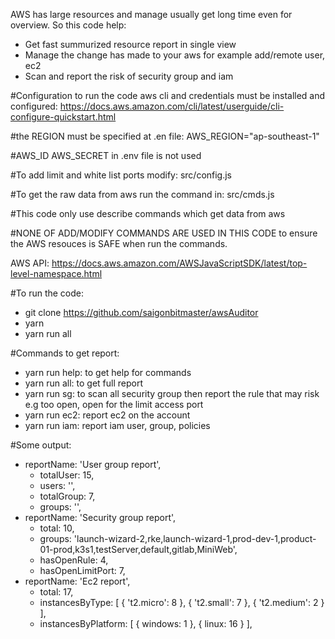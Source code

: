 AWS has large resources and manage usually get long time even for overview. So this code help:
- Get fast summurized resource report in single view
- Manage the change has made to your aws for example add/remote user, ec2
- Scan and report the risk of security group and iam 

#Configuration
to run the code aws cli and credentials must be installed and configured:
https://docs.aws.amazon.com/cli/latest/userguide/cli-configure-quickstart.html

#the REGION must be specified at .en file:
AWS_REGION="ap-southeast-1"

#AWS_ID AWS_SECRET in .env file is not used

#To add limit and white list ports modify: 
src/config.js 

#To get the raw data from aws run the command in:
src/cmds.js 

#This code only use describe commands which get data from aws 

#NONE OF ADD/MODIFY COMMANDS ARE USED IN THIS CODE to ensure the AWS resouces is SAFE when run the commands.

AWS API: https://docs.aws.amazon.com/AWSJavaScriptSDK/latest/top-level-namespace.html

#To run the code: 
- git clone https://github.com/saigonbitmaster/awsAuditor
- yarn 
- yarn run all

#Commands to get report: 
- yarn run help: to get help for commands
- yarn run all: to get full report
- yarn run sg: to scan all security group then report the rule that may risk e.g too open, open for the limit access port
- yarn run ec2: report ec2 on the account 
- yarn run iam: report iam user, group, policies 

#Some output:
- reportName: 'User group report',
  - totalUser: 15,
  - users: '',
  - totalGroup: 7,
  - groups: '',
- reportName: 'Security group report',
   - total: 10,
   - groups: 'launch-wizard-2,rke,launch-wizard-1,prod-dev-1,product-01-prod,k3s1,testServer,default,gitlab,MiniWeb',
   - hasOpenRule: 4,
   - hasOpenLimitPort: 7,
- reportName: 'Ec2 report',
   - total: 17,
   - instancesByType: [ { 't2.micro': 8 }, { 't2.small': 7 }, { 't2.medium': 2 } ],
   - instancesByPlatform: [ { windows: 1 }, { linux: 16 } ],

